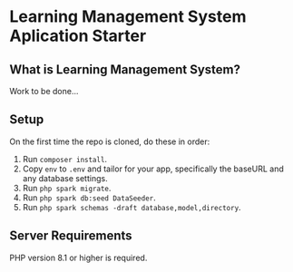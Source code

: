 # Learning Management System Aplication Starter

## What is Learning Management System?

Work to be done...

## Setup

On the first time the repo is cloned, do these in order:

1. Run `composer install`.
2. Copy `env` to `.env` and tailor for your app, specifically the baseURL and any database settings.
3. Run `php spark migrate`.
4. Run `php spark db:seed DataSeeder`.
5. Run `php spark schemas -draft database,model,directory`.

## Server Requirements

PHP version 8.1 or higher is required.
